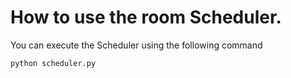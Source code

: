 # How to use the room Scheduler.

You can execute the Scheduler using the following command
```python
python scheduler.py
```
